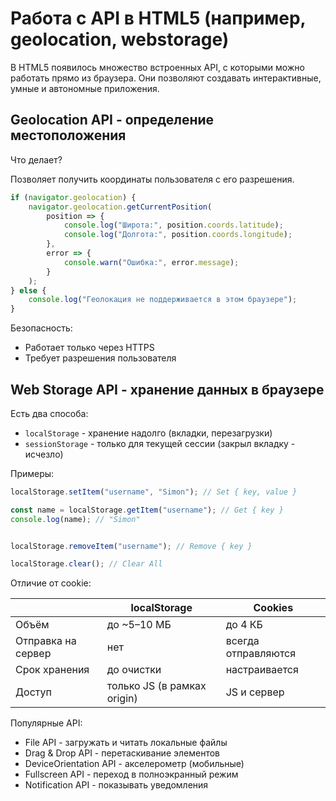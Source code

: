# Работа с API в HTML5 (например, geolocation, webstorage)

В HTML5 появилось множество встроенных API, с которыми можно работать прямо из браузера. Они позволяют создавать
интерактивные, умные и автономные приложения.

## Geolocation API - определение местоположения

Что делает?

Позволяет получить координаты пользователя с его разрешения.

```js
if (navigator.geolocation) {
    navigator.geolocation.getCurrentPosition(
        position => {
            console.log("Широта:", position.coords.latitude);
            console.log("Долгота:", position.coords.longitude);
        },
        error => {
            console.warn("Ошибка:", error.message);
        }
    );
} else {
    console.log("Геолокация не поддерживается в этом браузере");
}
```

Безопасность:

* Работает только через HTTPS
* Требует разрешения пользователя

## Web Storage API - хранение данных в браузере

Есть два способа:

* `localStorage` - хранение надолго (вкладки, перезагрузки)
* `sessionStorage` - только для текущей сессии (закрыл вкладку - исчезло)

Примеры:

```js
localStorage.setItem("username", "Simon"); // Set { key, value }

const name = localStorage.getItem("username"); // Get { key }
console.log(name); // "Simon"


localStorage.removeItem("username"); // Remove { key }

localStorage.clear(); // Сlear All
```

Отличие от cookie:

|                    | localStorage                | Cookies             |
|--------------------|-----------------------------|---------------------|
| Объём              | до \~5–10 МБ                | до 4 КБ             |
| Отправка на сервер | нет                         | всегда отправляются |
| Срок хранения      | до очистки                  | настраивается       |
| Доступ             | только JS (в рамках origin) | JS и сервер         |

Популярные API:
* File API - загружать и читать локальные файлы
* Drag & Drop API - перетаскивание элементов
* DeviceOrientation API - акселерометр (мобильные)
* Fullscreen API - переход в полноэкранный режим
* Notification API - показывать уведомления

